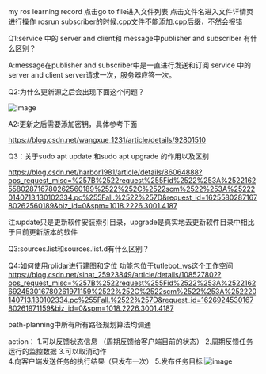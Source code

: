 my ros learning record
点击go to file进入文件列表    点击文件名进入文件详情页进行操作
rosrun subscriber的时候.cpp文件不能添加.cpp后缀，不然会报错

Q1:service 中的 server and client和 message中publisher and subscriber 有什么区别？

A:message在publisher and subscriber中是一直进行发送和订阅  service 中的 server and client server请求一次，服务器应答一次。


Q2:为什么更新源之后会出现下面这个问题？

![image](https://user-images.githubusercontent.com/62461065/124609950-ac32a300-dea2-11eb-8b00-21ae10496b78.png)


A2:更新之后需要添加密钥，具体参考下面

https://blog.csdn.net/wangxue_1231/article/details/92801510

Q3：关于sudo apt update 和sudo apt upgrade 的作用以及区别

https://blog.csdn.net/harbor1981/article/details/86064888?ops_request_misc=%257B%2522request%255Fid%2522%253A%2522162558028716780262560189%2522%252C%2522scm%2522%253A%252220140713.130102334.pc%255Fall.%2522%257D&request_id=162558028716780262560189&biz_id=0&spm=1018.2226.3001.4187

注:update只是更新软件安装索引目录，upgrade是真实地去更新软件目录中相比于目前更新版本的软件

Q3:sources.list和sources.list.d有什么区别？



Q4:如何使用rplidar进行建图和定位    功能包位于tutlebot_ws这个工作空间
https://blog.csdn.net/sinat_25923849/article/details/108527802?ops_request_misc=%257B%2522request%255Fid%2522%253A%2522162692453016780261971159%2522%252C%2522scm%2522%253A%252220140713.130102334.pc%255Fall.%2522%257D&request_id=162692453016780261971159&biz_id=0&spm=1018.2226.3001.4187

path-planning中所有所有路径规划算法均调通

action：
1.可以反馈状态信息 （周期反馈给客户端目前的状态） 
2.周期反馈任务运行的监控数据 
3.可以取消动作  
4.向客户端发送任务的执行结果（只发布一次） 
5.发布任务目标
![image](https://user-images.githubusercontent.com/62461065/132931908-1e23f4f0-163d-49a5-bf2d-bb01884a7287.png)




































































































